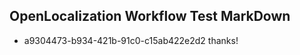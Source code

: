 ## OpenLocalization Workflow Test MarkDown
* a9304473-b934-421b-91c0-c15ab422e2d2 thanks!

<!--HONumber=Jul16_HO2-->


